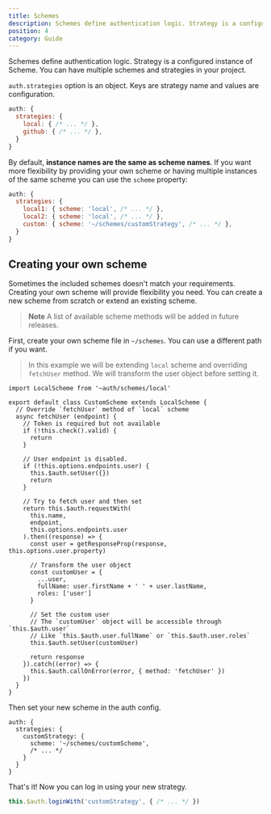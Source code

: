 ```yaml
---
title: Schemes
description: Schemes define authentication logic. Strategy is a configured instance of Scheme. You can have multiple schemes and strategies in your project.
position: 4
category: Guide
---
```

Schemes define authentication logic. Strategy is a configured instance of Scheme. You can have multiple schemes and strategies in your project.

`auth.strategies` option is an object. Keys are strategy name and values are configuration.

```js
auth: {
  strategies: {
    local: { /* ... */ },
    github: { /* ... */ },
  }
}
```

By default, **instance names are the same as scheme names**. If you want more flexibility by providing your own scheme or having multiple instances of the same scheme you can use the `scheme` property:

```js
auth: {
  strategies: {
    local1: { scheme: 'local', /* ... */ },
    local2: { scheme: 'local', /* ... */ },
    custom: { scheme: '~/schemes/customStrategy', /* ... */ },
  }
}
```

## Creating your own scheme
Sometimes the included schemes doesn't match your requirements. Creating your own scheme will provide 
flexibility you need. You can create a new scheme from scratch or extend an existing scheme.

> **Note** A list of available scheme methods will be added in future releases.

First, create your own scheme file in `~/schemes`. You can use a different path if you want.

> In this example we will be extending `local` scheme and overriding `fetchUser` method. We will transform the user object before setting it.

```js{}[~/schemes/customScheme.js]
import LocalScheme from '~auth/schemes/local'

export default class CustomScheme extends LocalScheme {
  // Override `fetchUser` method of `local` scheme
  async fetchUser (endpoint) {
    // Token is required but not available
    if (!this.check().valid) {
      return
    }

    // User endpoint is disabled.
    if (!this.options.endpoints.user) {
      this.$auth.setUser({})
      return
    }
    
    // Try to fetch user and then set
    return this.$auth.requestWith(
      this.name,
      endpoint,
      this.options.endpoints.user
    ).then((response) => {
      const user = getResponseProp(response, this.options.user.property)
      
      // Transform the user object
      const customUser = {
        ...user,
        fullName: user.firstName + ' ' + user.lastName,
        roles: ['user']
      }
      
      // Set the custom user
      // The `customUser` object will be accessible through `this.$auth.user`
      // Like `this.$auth.user.fullName` or `this.$auth.user.roles`
      this.$auth.setUser(customUser)

      return response
    }).catch((error) => {
      this.$auth.callOnError(error, { method: 'fetchUser' })
    })
  }
}
```

Then set your new scheme in the auth config.

```js{}[nuxt.config.js]
auth: {
  strategies: {
    customStrategy: {
      scheme: '~/schemes/customScheme',
      /* ... */
    }
  }
}
```

That's it! Now you can log in using your new strategy.
```js
this.$auth.loginWith('customStrategy', { /* ... */ })
```
